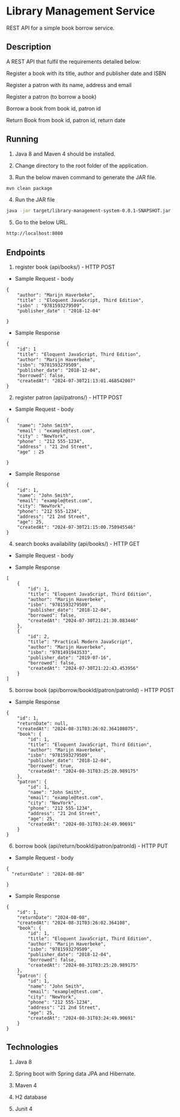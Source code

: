 # Library Management Service

REST API for a simple book borrow service.

## Description

A REST API that fulfil the requirements detailed below:

Register a book with its title, author and publisher date and ISBN

Register a patron with its name, address and email

Register a patron (to borrow a book)

Borrow a book from book id, patron id

Return Book from book id, patron id, return date

## Running

1. Java 8 and Maven 4 should be installed.

2. Change directory to the root folder of the application.

3. Run the below maven command to generate the JAR file.

```bash
mvn clean package
```

4. Run the JAR file

```bash
java -jar target/library-management-system-0.0.1-SNAPSHOT.jar
```

5. Go to the below URL.

```bash
http://localhost:8080
```

## Endpoints

1. register book (api/books/) - HTTP POST

- Sample Request - body

```
{
    "author": "Marijn Haverbeke",
    "title" : "Eloquent JavaScript, Third Edition",
    "isbn" : "9781593279509",
    "publisher_date" : "2018-12-04"

}
```

- Sample Response

```
{
    "id": 1
    "title": "Eloquent JavaScript, Third Edition",
    "author": "Marijn Haverbeke",
    "isbn": "9781593279509",
    "publisher_date": "2018-12-04",
    "borrowed": false,
    "createdAt": "2024-07-30T21:13:01.468542007"
}
```

2. register patron (api/patrons/) - HTTP POST

- Sample Request - body

```
{
    "name": "John Smith",
    "email" : "example@test.com",
    "city" : "NewYork",
    "phone" : "212 555-1234",
    "address" : "21 2nd Street",
    "age" : 25

}
```

- Sample Response

```
{
    "id": 1,
    "name": "John Smith",
    "email": "example@test.com",
    "city": "NewYork",
    "phone": "212 555-1234",
    "address": "21 2nd Street",
    "age": 25,
    "createdAt": "2024-07-30T21:15:00.750945546"
}
```

4. search books availability (api/books/) - HTTP GET

- Sample Request - body

- Sample Response

```
[
    {
        "id": 1,
        "title": "Eloquent JavaScript, Third Edition",
        "author": "Marijn Haverbeke",
        "isbn": "9781593279509",
        "publisher_date": "2018-12-04",
        "borrowed": false,
        "createdAt": "2024-07-30T21:21:30.083446"
    },
    {
        "id": 2,
        "title": "Practical Modern JavaScript",
        "author": "Marijn Haverbeke",
        "isbn": "9781491943533",
        "publisher_date": "2019-07-16",
        "borrowed": false,
        "createdAt": "2024-07-30T21:22:43.453956"
    }
]
```

5. borrow book (api/borrow/bookId/patron/patronId) - HTTP POST

- Sample Response

```
{
    "id": 1,
    "returnDate": null,
    "createdAt": "2024-08-31T03:26:02.364108075",
    "book": {
        "id": 1,
        "title": "Eloquent JavaScript, Third Edition",
        "author": "Marijn Haverbeke",
        "isbn": "9781593279509",
        "publisher_date": "2018-12-04",
        "borrowed": true,
        "createdAt": "2024-08-31T03:25:20.989175"
    },
    "patron": {
        "id": 1,
        "name": "John Smith",
        "email": "example@test.com",
        "city": "NewYork",
        "phone": "212 555-1234",
        "address": "21 2nd Street",
        "age": 25,
        "createdAt": "2024-08-31T03:24:49.90691"
    }
}
```

6. borrow book (api/return/bookId/patron/patronId) - HTTP PUT

- Sample Request - body

```
{
  "returnDate" : "2024-08-08"
 
}
```

- Sample Response

```
{
    "id": 1,
    "returnDate": "2024-08-08",
    "createdAt": "2024-08-31T03:26:02.364108",
    "book": {
        "id": 1,
        "title": "Eloquent JavaScript, Third Edition",
        "author": "Marijn Haverbeke",
        "isbn": "9781593279509",
        "publisher_date": "2018-12-04",
        "borrowed": false,
        "createdAt": "2024-08-31T03:25:20.989175"
    },
    "patron": {
        "id": 1,
        "name": "John Smith",
        "email": "example@test.com",
        "city": "NewYork",
        "phone": "212 555-1234",
        "address": "21 2nd Street",
        "age": 25,
        "createdAt": "2024-08-31T03:24:49.90691"
    }
}
```

## Technologies

1. Java 8

2. Spring boot with Spring data JPA and Hibernate.

3. Maven 4

4. H2 database

5. Junit 4

